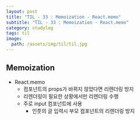 ```yaml
---
layout: post
title: "TIL - 33 : Memoization - React.memo"
subtitle: "TIL - 33 : Memoization - React.memo"
category: studylog
tags: til
image:
  path: /assets/img/til/til.jpg
---
```


<!-- more -->
## Memoization

* React.memo  
  * 컴포넌트의 props가 바뀌지 않았다면 리렌더링 방지  
  * 리렌더링이 필요한 상황에서만 리렌더링 수행  
  * 주로 input 컴포넌트에 사용  
    * 인풋의 글 입력시 부모 컴포넌트의 리렌더링 방지  
